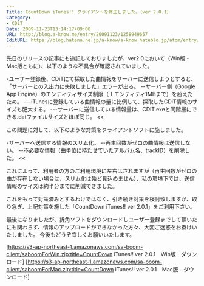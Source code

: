 ```yaml
---
Title: CountDown iTunes!! クライアントを修正しました。（ver 2.0.1）
Category:
- CDiT
Date: 2009-11-23T13:14:17+09:00
URL: http://blog.a-know.me/entry/20091123/1258949657
EditURL: https://blog.hatena.ne.jp/a-know/a-know.hateblo.jp/atom/entry/12921228815727979923
---
```


先日のリリースの記事にも追記しておりましたが、ver2.0において（Win版・Mac版ともに）、以下のような不具合が確認されていました。


>>
-ユーザー登録後、CDiTにて採取した曲情報をサーバーに送信しようとすると、「サーバーとの入出力に失敗しました」エラーが出る。
--サーバー側（Google App Engine）のエンティティサイズ制限（１エンティティ1MBまで）を超えたため。
---iTunesに登録している曲情報の量に比例して、採取したCDiT情報のサイズも肥大する。
---サーバーに送信している情報量は、CDiT.exeと同階層にできる.datファイルサイズとほぼ同じ。
<<


この問題に対して、以下のような対策をクライアントソフトに施しました。

>>
-サーバーへ送信する情報のスリム化。
--再生回数がゼロの曲情報は送信しない。
--不必要な情報（曲単位に持たせていたアルバム名、trackID）を削除した。
<<


これによって、利用者の方のご利用環境に左右はされますが（再生回数がゼロの曲が存在しない場合は、スリム化は殆ど見込めません）、私の環境下では、送信情報のサイズは約半分までに削減できました。

これをもって対策済みとするわけではなく、引き続き対策を検討致しますが、取り急ぎ、上記対策を施した「CountDown iTunes!! ver 2.0.1」をご利用下さい。

最後になりましたが、折角ソフトをダウンロードしユーザー登録までして頂いたにも関わらず、情報のアップロードができなかった方々、大変ご迷惑をお掛けいたしました。
今後もどうぞ宜しくお願いいたします。


[https://s3-ap-northeast-1.amazonaws.com/sa-boom-client/saboomForWin.zip:title=CountDown iTunes!! ver 2.0.1　Win版　ダウンロード]
[https://s3-ap-northeast-1.amazonaws.com/sa-boom-client/saboomForMac.zip:title=CountDown iTunes!! ver 2.0.1　Mac版　ダウンロード]

